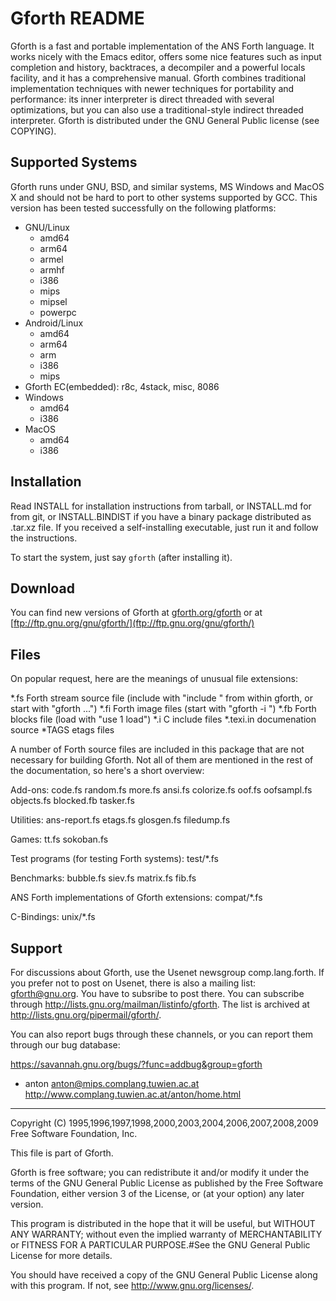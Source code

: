 # Gforth README
Gforth is a fast and portable implementation of the ANS Forth
language. It works nicely with the Emacs editor, offers some nice
features such as input completion and history, backtraces, a
decompiler and a powerful locals facility, and it has a comprehensive
manual. Gforth combines traditional implementation techniques with
newer techniques for portability and performance: its inner
interpreter is direct threaded with several optimizations, but you can
also use a traditional-style indirect threaded interpreter.  Gforth is
distributed under the GNU General Public license (see COPYING).

## Supported Systems
Gforth runs under GNU, BSD, and similar systems, MS Windows and MacOS X
and should not be hard to port to other systems supported by GCC. This
version has been tested successfully on the following platforms:

- GNU/Linux
  - amd64
  - arm64
  - armel
  - armhf
  - i386
  - mips
  - mipsel
  - powerpc
- Android/Linux
  - amd64
  - arm64
  - arm
  - i386
  - mips
- Gforth EC(embedded): r8c, 4stack, misc, 8086
- Windows
  - amd64
  - i386
- MacOS
  - amd64
  - i386

## Installation
Read INSTALL for installation instructions from tarball,
or INSTALL.md for from git,
or INSTALL.BINDIST if you have
a binary package distributed as .tar.xz file.
If you received a self-installing executable,
just run it and follow the instructions.

To start the system, just say `gforth` (after installing it).

## Download
You can find new versions of Gforth at 
[gforth.org/gforth](https://gforth.org/gforth)
or at
[ftp://ftp.gnu.org/gnu/gforth/](ftp://ftp.gnu.org/gnu/gforth/)

## Files
On popular request, here are the meanings of unusual file extensions:

*.fs        Forth stream source file (include with "include <file>" from within
            gforth, or start with "gforth <file1> <file2> ...")
*.fi        Forth image files (start with "gforth -i <image file>")
*.fb        Forth blocks file (load with "use <block file> 1 load")
*.i         C include files
*.texi.in   documenation source
*TAGS       etags files

A number of Forth source files are included in this package that are
not necessary for building Gforth. Not all of them are mentioned in
the rest of the documentation, so here's a short overview:

Add-ons:
code.fs random.fs more.fs ansi.fs colorize.fs
oof.fs oofsampl.fs objects.fs blocked.fb tasker.fs

Utilities:
    ans-report.fs etags.fs glosgen.fs filedump.fs

Games:
    tt.fs sokoban.fs

Test programs (for testing Forth systems):
    test/*.fs

Benchmarks:
    bubble.fs siev.fs matrix.fs fib.fs

ANS Forth implementations of Gforth extensions:
    compat/*.fs

C-Bindings:
    unix/*.fs

## Support
For discussions about Gforth, use the Usenet newsgroup
comp.lang.forth.  If you prefer not to post on Usenet, there is also a
mailing list: gforth@gnu.org.  You have to subsribe to post there.
You can subscribe through
<http://lists.gnu.org/mailman/listinfo/gforth>.  The list is archived
at <http://lists.gnu.org/pipermail/gforth/>.

You can also report bugs through these channels, or you can report
them through our bug database:

https://savannah.gnu.org/bugs/?func=addbug&group=gforth

- anton
anton@mips.complang.tuwien.ac.at
http://www.complang.tuwien.ac.at/anton/home.html
-----
Copyright (C) 1995,1996,1997,1998,2000,2003,2004,2006,2007,2008,2009 Free Software Foundation, Inc.

This file is part of Gforth.

Gforth is free software; you can redistribute it and/or
modify it under the terms of the GNU General Public License
as published by the Free Software Foundation, either version 3
of the License, or (at your option) any later version.

This program is distributed in the hope that it will be useful,
but WITHOUT ANY WARRANTY; without even the implied warranty of
MERCHANTABILITY or FITNESS FOR A PARTICULAR PURPOSE.#See the
GNU General Public License for more details.

You should have received a copy of the GNU General Public License
along with this program. If not, see http://www.gnu.org/licenses/.
